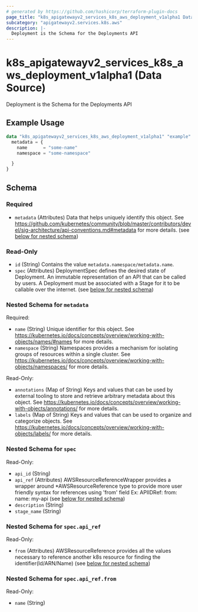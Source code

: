 ```yaml
---
# generated by https://github.com/hashicorp/terraform-plugin-docs
page_title: "k8s_apigatewayv2_services_k8s_aws_deployment_v1alpha1 Data Source - terraform-provider-k8s"
subcategory: "apigatewayv2.services.k8s.aws"
description: |-
  Deployment is the Schema for the Deployments API
---
```


# k8s_apigatewayv2_services_k8s_aws_deployment_v1alpha1 (Data Source)

Deployment is the Schema for the Deployments API

## Example Usage

```terraform
data "k8s_apigatewayv2_services_k8s_aws_deployment_v1alpha1" "example" {
  metadata = {
    name      = "some-name"
    namespace = "some-namespace"

  }
}
```

<!-- schema generated by tfplugindocs -->
## Schema

### Required

- `metadata` (Attributes) Data that helps uniquely identify this object. See https://github.com/kubernetes/community/blob/master/contributors/devel/sig-architecture/api-conventions.md#metadata for more details. (see [below for nested schema](#nestedatt--metadata))

### Read-Only

- `id` (String) Contains the value `metadata.namespace/metadata.name`.
- `spec` (Attributes) DeploymentSpec defines the desired state of Deployment.  An immutable representation of an API that can be called by users. A Deployment must be associated with a Stage for it to be callable over the internet. (see [below for nested schema](#nestedatt--spec))

<a id="nestedatt--metadata"></a>
### Nested Schema for `metadata`

Required:

- `name` (String) Unique identifier for this object. See https://kubernetes.io/docs/concepts/overview/working-with-objects/names/#names for more details.
- `namespace` (String) Namespaces provides a mechanism for isolating groups of resources within a single cluster. See https://kubernetes.io/docs/concepts/overview/working-with-objects/namespaces/ for more details.

Read-Only:

- `annotations` (Map of String) Keys and values that can be used by external tooling to store and retrieve arbitrary metadata about this object. See https://kubernetes.io/docs/concepts/overview/working-with-objects/annotations/ for more details.
- `labels` (Map of String) Keys and values that can be used to organize and categorize objects. See https://kubernetes.io/docs/concepts/overview/working-with-objects/labels/ for more details.


<a id="nestedatt--spec"></a>
### Nested Schema for `spec`

Read-Only:

- `api_id` (String)
- `api_ref` (Attributes) AWSResourceReferenceWrapper provides a wrapper around *AWSResourceReference type to provide more user friendly syntax for references using 'from' field Ex: APIIDRef:  from: name: my-api (see [below for nested schema](#nestedatt--spec--api_ref))
- `description` (String)
- `stage_name` (String)

<a id="nestedatt--spec--api_ref"></a>
### Nested Schema for `spec.api_ref`

Read-Only:

- `from` (Attributes) AWSResourceReference provides all the values necessary to reference another k8s resource for finding the identifier(Id/ARN/Name) (see [below for nested schema](#nestedatt--spec--api_ref--from))

<a id="nestedatt--spec--api_ref--from"></a>
### Nested Schema for `spec.api_ref.from`

Read-Only:

- `name` (String)
